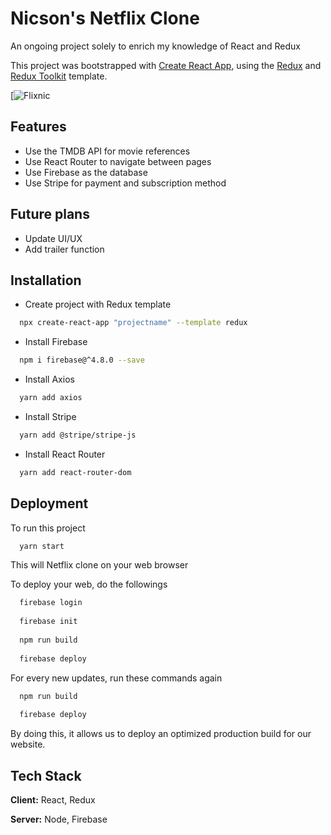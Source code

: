 
# Nicson's Netflix Clone
An ongoing project solely to enrich my knowledge of React and Redux

This project was bootstrapped with [Create React App](https://github.com/facebook/create-react-app), using the [Redux](https://redux.js.org/) and [Redux Toolkit](https://redux-toolkit.js.org/) template.

[![Flixnic](https://netflix2-7eeb0.web.app/)


## Features

- Use the TMDB API for movie references
- Use React Router to navigate between pages
- Use Firebase as the database
- Use Stripe for payment and subscription method



## Future plans

- Update UI/UX 
- Add trailer function


## Installation

- Create project with Redux template 
```bash
  npx create-react-app "projectname" --template redux
```

- Install Firebase
```bash
  npm i firebase@^4.8.0 --save
```

- Install Axios
```bash
  yarn add axios
```

- Install Stripe
```bash
  yarn add @stripe/stripe-js
```
- Install React Router
```bash
  yarn add react-router-dom 
```


## Deployment

To run this project
```bash
  yarn start
```

This  will Netflix clone on your web browser


To deploy your web, do the followings
```bash
  firebase login
  
  firebase init
  
  npm run build
  
  firebase deploy
```

For every new updates, run these commands again
```bash
  npm run build
  
  firebase deploy
```
By doing this, it allows us to deploy an optimized production build for our website.

## Tech Stack

**Client:** React, Redux

**Server:** Node, Firebase


